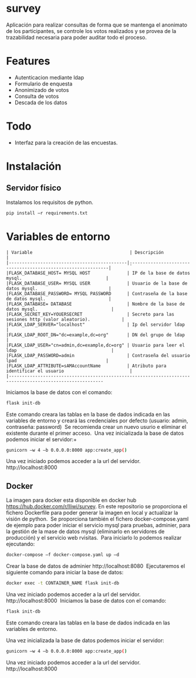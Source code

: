 # survey
Aplicación para realizar consultas de forma que se mantenga el anonimato de los participantes, se controle los votos realizados y se provea de la trazabilidad necesaria para poder auditar todo el proceso.

# Features
- Autenticacion mediante ldap 
- Formulario de enquesta
- Anonimizado de votos
- Consulta de votos
- Descada de los datos

# Todo
- Interfaz para la creación de las encuestas.

# Instalación 
## Servidor físico 
Instalamos los requisitos de python. 
```bash 
pip install –r requirements.txt 
```
# Variables de entorno 


```text 
| Variable                                     | Descripción                                                 | 
|---------------------------------------------|̣̣̣--------------------------------------------------------------|
|FLASK_DATABASE_HOST= MYSQL HOST              | IP de la base de datos mysql.                                |
|FLASK_DATABASE_USER= MYSQL USER              | Usuario de la base de datos mysql.                           |
|FLASK_DATABASE_PASSWORD= MYSQL PASSWORD      | Contraseña de la base de datos mysql.                        |
|FLASK_DATABASE= DATABASE                     | Nombre de la base de datos mysql.                            |
|FLASK_SECRET_KEY=YOUERSECRET                 | Secreto para las sesiones http (valor aleatorio).            |
|FLASK_LDAP_SERVER="localhost"                | Ip del servidor ldap                                         |
|FLASK_LDAP_ROOT_DN="dc=example,dc=org"       | DN del grupo de ldap                                         |
|FLASK_LDAP_USER="cn=admin,dc=example,dc=org" | Usuario para leer el ldap                                    |
|FLASK_LDAP_PASSWORD=admin                    | Contraseña del usuario lpad                                  |
|FLASK_LDAP_ATTRIBUTE=sAMAccountName          | Atributo para identificar el usuario                         |
|----------------------------------------------------------------------------------------------------------
```


Iniciamos la base de datos con el comando: 

```bash 
flask init-db 
```
Este comando creara las tablas en la base de dados indicada en las variables de entorno y creará las credenciales por defecto (usuario: admin, contraseña: password) 
Se recomienda crear un nuevo usurio e eliminar el existente durante el primer acceso. 
Una vez inicializada la base de datos podemos iniciar el servidor:+ 
```bash 
gunicorn –w 4 –b 0.0.0.0:8000 app:create_app() 
```
Una vez iniciado podemos acceder a la url del servidor. 
http://localhost:8000 

## Docker 
La imagen para docker esta disponible en docker hub https://hub.docker.com/r/lliwi/survey.
En este repositorio se proporciona el fichero Dockerfile para poder generar la imagen en local y actualizar la visión de python. 
Se proporciona también el fichero docker-compose.yaml de ejemplo para poder iniciar el servicio mysql para pruebas, adminier, para la gestión de la mase de datos mysql (eliminarlo en servidores de producción) y el servicio web rvisitas. 
Para iniciarlo lo podemos realizar ejecutando: 
```bash 
docker-compose –f docker-compose.yaml up –d 
```
Crear la base de datos de adminier http://localhost:8080 
Ejecutaremos el siguiente comando para iniciar la base de datos: 
```bash 
docker exec -t CONTAINER_NAME flask init-db 
```
Una vez iniciado podemos acceder a la url del servidor. 
http://localhost:8000 
Iniciamos la base de datos con el comando: 
```bash 
flask init-db 
```
Este comando creara las tablas en la base de dados indicada en las variables de entorno. 

Una vez inicializada la base de datos podemos iniciar el servidor:
```bash 
gunicorn –w 4 –b 0.0.0.0:8000 app:create_app() 
```
Una vez iniciado podemos acceder a la url del servidor. 
http://localhost:8000 
